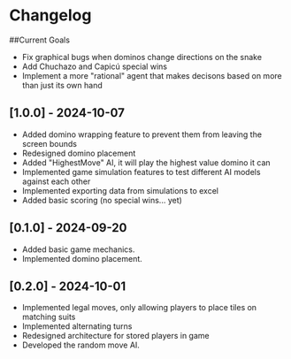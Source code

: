 # Changelog


##Current Goals
  - Fix graphical bugs when dominos change directions on the snake
  - Add Chuchazo and Capicú special wins
  - Implement a more "rational" agent that makes decisons based on more than just its own hand


## [1.0.0] - 2024-10-07
- Added domino wrapping feature to prevent them from leaving the screen bounds
- Redesigned domino placement
- Added "HighestMove" AI, it will play the highest value domino it can
- Implemented game simulation features to test different AI models against each other
- Implemented exporting data from simulations to excel
- Added basic scoring (no special wins... yet)

## [0.1.0] - 2024-09-20
- Added basic game mechanics.
- Implemented domino placement.

## [0.2.0] - 2024-10-01
- Implemented legal moves, only allowing players to place tiles on matching suits
- Implemented alternating turns
- Redesigned architecture for stored players in game
- Developed the random move AI.
